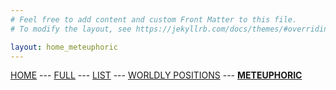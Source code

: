 ```yaml
---
# Feel free to add content and custom Front Matter to this file.
# To modify the layout, see https://jekyllrb.com/docs/themes/#overriding-theme-defaults

layout: home_meteuphoric
---
```

[HOME](/index.markdown) --- [FULL](/full.markdown) --- [LIST](/list.markdown) --- [WORLDLY POSITIONS](/worldlypositions.markdown) --- [**METEUPHORIC**](meteuphoric.markdown)
<br>
